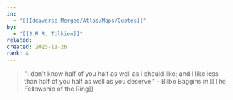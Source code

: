 ```yaml
---
in:
  - "[[Ideaverse Merged/Atlas/Maps/Quotes]]"
by:
  - "[[J.R.R. Tolkien]]"
related:
created: 2023-11-26
rank: 4
---
```

 
> "I don't know half of you half as well as I should like; and I like less than half of you half as well as you deserve." - Bilbo Baggins in [[The Fellowship of the Ring]]

